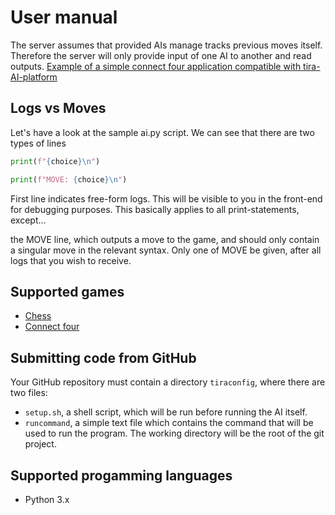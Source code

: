 # User manual

The server assumes that provided AIs manage tracks previous moves itself.
Therefore the server will only provide input of one AI to another and read outputs.
[Example of a simple connect four application compatible with tira-AI-platform](https://github.com/game-ai-platform-team/stupid-connect-four-ai)


## Logs vs Moves

Let's have a look at the sample ai.py script. We can see that there are two types of lines

```python
print(f"{choice}\n")
```

```python
print(f"MOVE: {choice}\n")
```

First line indicates free-form logs. This will be visible to you in the front-end for debugging purposes. This basically applies to all print-statements, except...

the MOVE line, which outputs a move to the game, and should only contain a singular move in the relevant syntax. Only one of MOVE be given, after all logs that you wish to receive.

## Supported games

- [Chess](chess.md)
- [Connect four](connect_four.md)

## Submitting code from GitHub
Your GitHub repository must contain a directory ``tiraconfig``, where there are two files:
* ``setup.sh``, a shell script, which will be run before running the AI itself. 
* ``runcommand``, a simple text file which contains the command that will be used to run the program. The working directory will be the root of the git project. 

## Supported progamming languages

- Python 3.x
